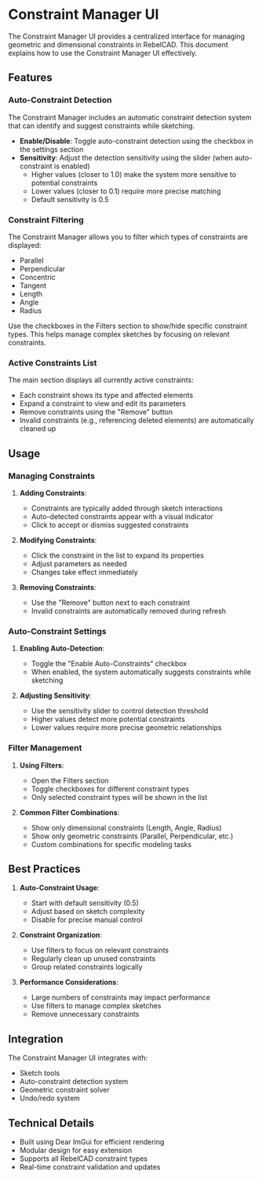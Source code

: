 # Constraint Manager UI

The Constraint Manager UI provides a centralized interface for managing geometric and dimensional constraints in RebelCAD. This document explains how to use the Constraint Manager UI effectively.

## Features

### Auto-Constraint Detection

The Constraint Manager includes an automatic constraint detection system that can identify and suggest constraints while sketching.

- **Enable/Disable**: Toggle auto-constraint detection using the checkbox in the settings section
- **Sensitivity**: Adjust the detection sensitivity using the slider (when auto-constraint is enabled)
  - Higher values (closer to 1.0) make the system more sensitive to potential constraints
  - Lower values (closer to 0.1) require more precise matching
  - Default sensitivity is 0.5

### Constraint Filtering

The Constraint Manager allows you to filter which types of constraints are displayed:

- Parallel
- Perpendicular
- Concentric
- Tangent
- Length
- Angle
- Radius

Use the checkboxes in the Filters section to show/hide specific constraint types. This helps manage complex sketches by focusing on relevant constraints.

### Active Constraints List

The main section displays all currently active constraints:

- Each constraint shows its type and affected elements
- Expand a constraint to view and edit its parameters
- Remove constraints using the "Remove" button
- Invalid constraints (e.g., referencing deleted elements) are automatically cleaned up

## Usage

### Managing Constraints

1. **Adding Constraints**:
   - Constraints are typically added through sketch interactions
   - Auto-detected constraints appear with a visual indicator
   - Click to accept or dismiss suggested constraints

2. **Modifying Constraints**:
   - Click the constraint in the list to expand its properties
   - Adjust parameters as needed
   - Changes take effect immediately

3. **Removing Constraints**:
   - Use the "Remove" button next to each constraint
   - Invalid constraints are automatically removed during refresh

### Auto-Constraint Settings

1. **Enabling Auto-Detection**:
   - Toggle the "Enable Auto-Constraints" checkbox
   - When enabled, the system automatically suggests constraints while sketching

2. **Adjusting Sensitivity**:
   - Use the sensitivity slider to control detection threshold
   - Higher values detect more potential constraints
   - Lower values require more precise geometric relationships

### Filter Management

1. **Using Filters**:
   - Open the Filters section
   - Toggle checkboxes for different constraint types
   - Only selected constraint types will be shown in the list

2. **Common Filter Combinations**:
   - Show only dimensional constraints (Length, Angle, Radius)
   - Show only geometric constraints (Parallel, Perpendicular, etc.)
   - Custom combinations for specific modeling tasks

## Best Practices

1. **Auto-Constraint Usage**:
   - Start with default sensitivity (0.5)
   - Adjust based on sketch complexity
   - Disable for precise manual control

2. **Constraint Organization**:
   - Use filters to focus on relevant constraints
   - Regularly clean up unused constraints
   - Group related constraints logically

3. **Performance Considerations**:
   - Large numbers of constraints may impact performance
   - Use filters to manage complex sketches
   - Remove unnecessary constraints

## Integration

The Constraint Manager UI integrates with:
- Sketch tools
- Auto-constraint detection system
- Geometric constraint solver
- Undo/redo system

## Technical Details

- Built using Dear ImGui for efficient rendering
- Modular design for easy extension
- Supports all RebelCAD constraint types
- Real-time constraint validation and updates
